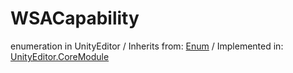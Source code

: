 # WSACapability
enumeration in UnityEditor
 / Inherits from: <a href="https://docs.unity3d.com/6000.2/Documentation/ScriptReference/Enum.html">Enum</a> / Implemented in: <a href="https://docs.unity3d.com/6000.2/Documentation/ScriptReference/UnityEditor.CoreModule.html">UnityEditor.CoreModule</a>
